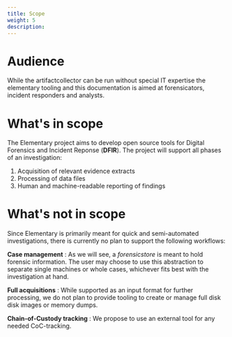 ```yaml
---
title: Scope
weight: 5
description:
---
```


# Audience
While the artifactcollector can be run without special IT expertise the
elementary tooling and this documentation is aimed at forensicators, incident
responders and analysts.


# What's in scope

The Elementary project aims to develop open source tools for Digital Forensics and Incident Reponse
(**DFIR**). The project will support all phases of an investigation:

1. Acquisition of relevant evidence extracts
1. Processing of data files
1. Human and machine-readable reporting of findings

# What's not in scope

Since Elementary is primarily meant for quick and semi-automated investigations, there is currently
no plan to support the following workflows:

**Case management**
: As we will see, a *forensicstore* is meant to hold forensic information. The user may choose
to use this abstraction to separate single machines or whole cases, whichever fits best with the
investigation at hand.

**Full acquisitions**
: While supported as an input format for further processing, we do not plan to provide tooling to
create or manage full disk disk images or memory dumps.

**Chain-of-Custody tracking**
: We propose to use an external tool for any needed CoC-tracking.
